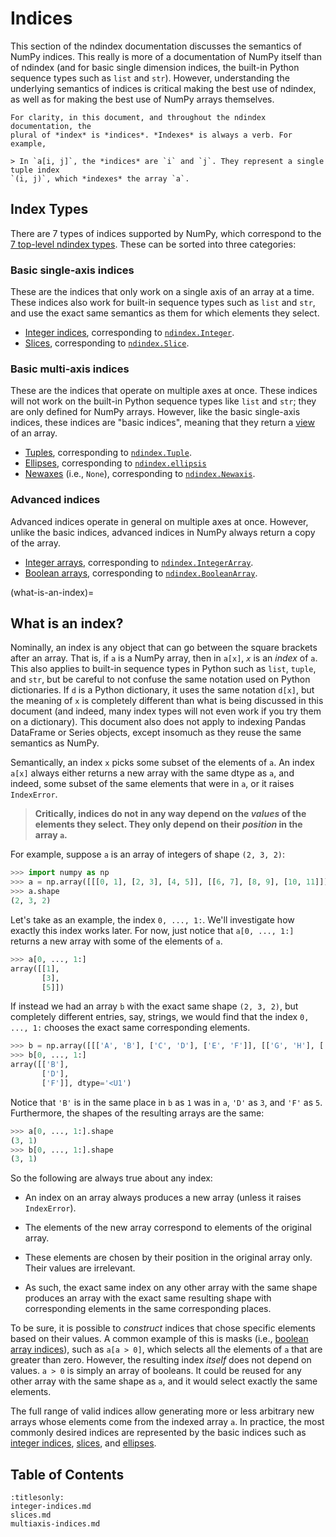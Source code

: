 # Indices

This section of the ndindex documentation discusses the semantics of NumPy
indices. This really is more of a documentation of NumPy itself than of
ndindex (and for basic single dimension indices, the built-in Python sequence
types such as `list` and `str`). However, understanding the underlying
semantics of indices is critical making the best use of ndindex, as well as
for making the best use of NumPy arrays themselves.

```{note}
For clarity, in this document, and throughout the ndindex documentation, the
plural of *index* is *indices*. *Indexes* is always a verb. For example,

> In `a[i, j]`, the *indices* are `i` and `j`. They represent a single tuple index
`(i, j)`, which *indexes* the array `a`.
```

## Index Types

There are 7 types of indices supported by NumPy, which correspond to the [7
top-level ndindex types](index-types). These can be sorted into three
categories:

### Basic single-axis indices

These are the indices that only work on a single axis of an array at a time.
These indices also work for built-in sequence types such as `list` and `str`,
and use the exact same semantics as them for which elements they select.

- [Integer indices](integer-indices), corresponding to
  [`ndindex.Integer`](ndindex.integer.Integer).
- [Slices](slices-docs), corresponding to [`ndindex.Slice`](ndindex.slice.Slice).

### Basic multi-axis indices

These are the indices that operate on multiple axes at once. These indices
will not work on the built-in Python sequence types like `list` and `str`;
they are only defined for NumPy arrays. However, like the basic single-axis
indices, these indices are "basic indices", meaning that they return a
[view](https://numpy.org/doc/stable/glossary.html#term-view) of an array.

- [Tuples](tuple-indices), corresponding to [`ndindex.Tuple`](ndindex.tuple.Tuple).
- [Ellipses](ellipsis-indices), corresponding to
  [`ndindex.ellipsis`](ndindex.ellipsis.ellipsis)
- [Newaxes](newaxis-indices) (i.e., `None`), corresponding to
  [`ndindex.Newaxis`](ndindex.newaxis.Newaxis).

### Advanced indices

Advanced indices operate in general on multiple axes at once. However, unlike
the basic indices, advanced indices in NumPy always return a copy of the array.

- [Integer arrays](integer-array-indices), corresponding to
  [`ndindex.IntegerArray`](ndindex.integerarray.IntegerArray).
- [Boolean arrays](boolean-array-indices), corresponding to
  [`ndindex.BooleanArray`](ndindex.booleanarray.BooleanArray).

(what-is-an-index)=
## What is an index?

Nominally, an index is any object that can go between the square brackets
after an array. That is, if `a` is a NumPy array, then in `a[x]`, *`x`* is an
*index* of `a`. This also applies to built-in sequence types in Python such as
`list`, `tuple`, and `str`, but be careful to not confuse the same notation
used on Python dictionaries. If `d` is a Python dictionary, it uses the same
notation `d[x]`, but the meaning of `x` is completely different than what is
being discussed in this document (and indeed, many index types will not even
work if you try them on a dictionary). This document also does not apply to
indexing Pandas DataFrame or Series objects, except insomuch as they reuse the
same semantics as NumPy.

Semantically, an index `x` picks some subset of the elements of `a`. An index
`a[x]` always either returns a new array with the same dtype as `a`, and
indeed, some subset of the same elements that were in `a`, or it raises
`IndexError`.

> **Critically, indices do not in any way depend on the *values* of the
  elements they select. They only depend on their *position* in the array
  `a`.**


For example, suppose `a` is an array of integers of shape `(2, 3, 2)`:

```py
>>> import numpy as np
>>> a = np.array([[[0, 1], [2, 3], [4, 5]], [[6, 7], [8, 9], [10, 11]]])
>>> a.shape
(2, 3, 2)
```

Let's take as an example, the index `0, ..., 1:`. We'll investigate how
exactly this index works later. For now, just notice that `a[0, ..., 1:]`
returns a new array with some of the elements of `a`.

```py
>>> a[0, ..., 1:]
array([[1],
       [3],
       [5]])
```

If instead we had an array `b` with the exact same shape `(2, 3, 2)`, but
completely different entries, say, strings, we would find that the index `0,
..., 1:` chooses the exact same corresponding elements.

```py
>>> b = np.array([[['A', 'B'], ['C', 'D'], ['E', 'F']], [['G', 'H'], ['I', 'J'], ['K', 'L']]])
>>> b[0, ..., 1:]
array([['B'],
       ['D'],
       ['F']], dtype='<U1')
```

Notice that `'B'` is in the same place in `b` as `1` was in `a`, `'D'` as `3`,
and `'F'` as `5`. Furthermore, the shapes of the resulting arrays are the
same:

```py
>>> a[0, ..., 1:].shape
(3, 1)
>>> b[0, ..., 1:].shape
(3, 1)
```

So the following are always true about any index:

- An index on an array always produces a new array (unless it raises
  `IndexError`).

- The elements of the new array correspond to elements of the original array.

- These elements are chosen by their position in the original array only.
  Their values are irrelevant.

- As such, the exact same index on any other array with the same shape
  produces an array with the exact same resulting shape with corresponding
  elements in the same corresponding places.

To be sure, it is possible to *construct* indices that chose specific elements
based on their values. A common example of this is masks (i.e., [boolean array
indices](boolean-array-indices)), such as `a[a > 0]`, which selects all the
elements of `a` that are greater than zero. However, the resulting index
*itself* does not depend on values. `a > 0` is simply an array of booleans. It
could be reused for any other array with the same shape as `a`, and it would
select exactly the same elements.

The full range of valid indices allow generating more or less arbitrary new
arrays whose elements come from the indexed array `a`. In practice, the most
commonly desired indices are represented by the basic indices such as [integer
indices](integer-indices), [slices](slices-docs), and
[ellipses](ellipsis-indices).


## Table of Contents

```{toctree}
:titlesonly:
integer-indices.md
slices.md
multiaxis-indices.md
```
